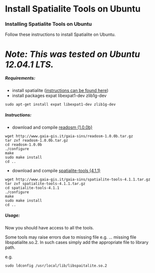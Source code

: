 Install Spatialite Tools on Ubuntu
===============================================================================





### Installing Spatialite Tools on Ubuntu

Follow these instructions to install Spatialite on Ubuntu.


*Note: This was tested on Ubuntu 12.04.1 LTS.*
=

##### Requirements:

-   install spatialite ([instructions can be found here](../FAIMS/Install+Spatialite+Tools+on+Ubuntu.html))
-   install packages expat libexpat1-dev zlib1g-dev


```
sudo apt-get install expat libexpat1-dev zlib1g-dev
```


##### Instructions:

-   download and compile [readosm    (1.0.0b)](http://www.gaia-gis.it/gaia-sins/readosm-1.0.0b.tar.gz)


```
wget http://www.gaia-gis.it/gaia-sins/readosm-1.0.0b.tar.gz
tar zxf readosm-1.0.0b.tar.gz
cd readosm-1.0.0b
./configure
make
sudo make install
cd ..
```


-   download and compile [spatialite-tools    (4.1.1)](http://www.gaia-gis.it/gaia-sins/spatialite-tools-4.1.1.tar.gz)


```
wget http://www.gaia-gis.it/gaia-sins/spatialite-tools-4.1.1.tar.gz
tar zxf spatialite-tools-4.1.1.tar.gz
cd spatialite-tools-4.1.1
./configure
make
sudo make install
cd ..
```


##### Usage:

Now you should have access to all the tools.

Some tools may raise errors due to missing file e.g. \... missing file
libspatialite.so.2. In such cases simply add the appropriate file to
library path.

e.g.


```
sudo ldconfig /usr/local/lib/libspaitalite.so.2
```

</div>
